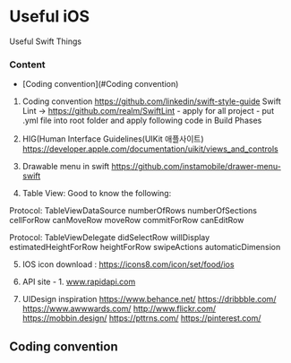 # Useful iOS
Useful Swift Things

### Content
- [Coding convention](#Coding convention)
1.  Coding convention
      	https://github.com/linkedin/swift-style-guide
	Swift Lint -> https://github.com/realm/SwiftLint - apply for all project
		- put .yml file into root folder and apply following code in Build Phases
2. HIG(Human Interface Guidelines(UIKit 애플사이트)
	https://developer.apple.com/documentation/uikit/views_and_controls
3. Drawable menu in swift
https://github.com/instamobile/drawer-menu-swift

4. Table View:
Good to know the following:

Protocol:  TableViewDataSource
numberOfRows
numberOfSections
cellForRow
canMoveRow
moveRow
commitForRow
canEditRow

Protocol:  TableViewDelegate
didSelectRow
willDisplay
estimatedHeightForRow
heightForRow
swipeActions
automaticDimension

5. IOS icon download : https://icons8.com/icon/set/food/ios

6. API site - 1. www.rapidapi.com


7.  UIDesign inspiration
	https://www.behance.net/
	https://dribbble.com/
	https://www.awwwards.com/
	http://www.flickr.com/
	https://mobbin.design/
	https://pttrns.com/
	https://pinterest.com/


## Coding convention
